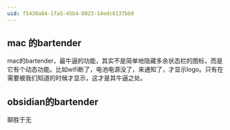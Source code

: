 ```yaml
---
uid: f5430a84-1fa5-45b4-8023-14edc6137bb9
---
```


## mac 的bartender

mac的bartender，最牛逼的功能，其实不是简单地隐藏多余状态栏的图标，而是它有个动态功能。比如wifi断了，电池电源没了，来通知了，才显示logo。只有在需要被我们知道的时候才显示，这才是其牛逼之处。

## obsidian的bartender

聊胜于无
